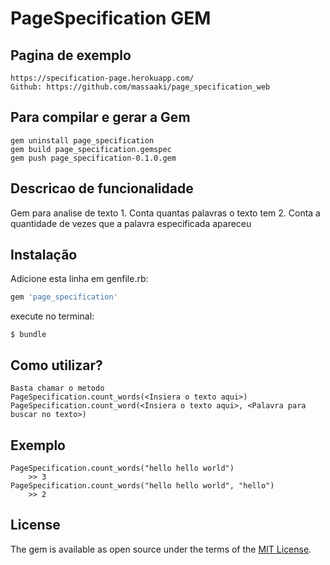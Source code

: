 # PageSpecification GEM

## Pagina de exemplo
	https://specification-page.herokuapp.com/
	Github: https://github.com/massaaki/page_specification_web	


## Para compilar e gerar a Gem 
	gem uninstall page_specification
	gem build page_specification.gemspec
	gem push page_specification-0.1.0.gem


## Descricao de funcionalidade
Gem para analise de texto
	1. Conta quantas palavras o texto tem
	2. Conta a quantidade de vezes que a palavra especificada apareceu

## Instalação

Adicione esta linha em genfile.rb:

```ruby
gem 'page_specification'
```

execute no terminal:

    $ bundle


## Como utilizar?
	Basta chamar o metodo
	PageSpecification.count_words(<Insiera o texto aqui>)
	PageSpecification.count_word(<Insiera o texto aqui>, <Palavra para buscar no texto>)

## Exemplo
	PageSpecification.count_words("hello hello world")
		>> 3
	PageSpecification.count_words("hello hello world", "hello")
		>> 2

## License

The gem is available as open source under the terms of the [MIT License](http://opensource.org/licenses/MIT).

